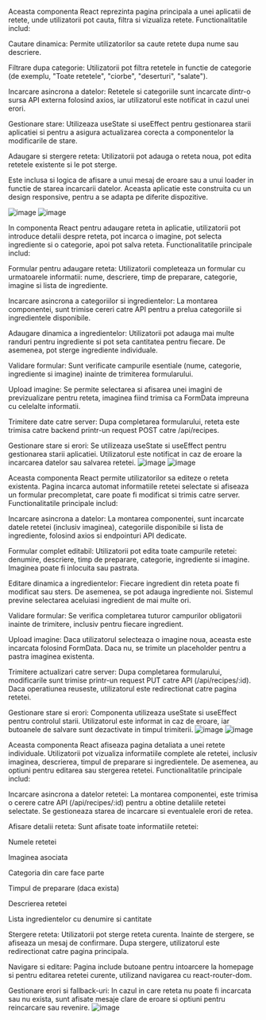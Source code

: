 Aceasta componenta React reprezinta pagina principala a unei aplicatii de retete, unde utilizatorii pot cauta, filtra si vizualiza retete. Functionalitatile includ:

Cautare dinamica: Permite utilizatorilor sa caute retete dupa nume sau descriere.

Filtrare dupa categorie: Utilizatorii pot filtra retetele in functie de categorie (de exemplu, "Toate retetele", "ciorbe", "deserturi", "salate").

Incarcare asincrona a datelor: Retetele si categoriile sunt incarcate dintr-o sursa API externa folosind axios, iar utilizatorul este notificat in cazul unei erori.

Gestionare stare: Utilizeaza useState si useEffect pentru gestionarea starii aplicatiei si pentru a asigura actualizarea corecta a componentelor la modificarile de stare.

Adaugare si stergere reteta: Utilizatorii pot adauga o reteta noua, pot edita retetele existente si le pot sterge.

Este inclusa si logica de afisare a unui mesaj de eroare sau a unui loader in functie de starea incarcarii datelor. Aceasta aplicatie este construita cu un design responsive, pentru a se adapta pe diferite dispozitive.

![image](https://github.com/user-attachments/assets/fef50038-148e-4a49-b180-cb68f174b951)
![image](https://github.com/user-attachments/assets/75b6961d-90a6-49e5-b12f-74119514ce96)


In componenta React pentru adaugare reteta in aplicatie, utilizatorii pot introduce detalii despre reteta, pot incarca o imagine, pot selecta ingrediente si o categorie, apoi pot salva reteta. Functionalitatile principale includ:

Formular pentru adaugare reteta: Utilizatorii completeaza un formular cu urmatoarele informatii: nume, descriere, timp de preparare, categorie, imagine si lista de ingrediente.

Incarcare asincrona a categoriilor si ingredientelor: La montarea componentei, sunt trimise cereri catre API pentru a prelua categoriile si ingredientele disponibile.

Adaugare dinamica a ingredientelor: Utilizatorii pot adauga mai multe randuri pentru ingrediente si pot seta cantitatea pentru fiecare. De asemenea, pot sterge ingrediente individuale.

Validare formular: Sunt verificate campurile esentiale (nume, categorie, ingrediente si imagine) inainte de trimiterea formularului.

Upload imagine: Se permite selectarea si afisarea unei imagini de previzualizare pentru reteta, imaginea fiind trimisa ca FormData impreuna cu celelalte informatii.

Trimitere date catre server: Dupa completarea formularului, reteta este trimisa catre backend printr-un request POST catre /api/recipes.

Gestionare stare si erori: Se utilizeaza useState si useEffect pentru gestionarea starii aplicatiei. Utilizatorul este notificat in caz de eroare la incarcarea datelor sau salvarea retetei.
![image](https://github.com/user-attachments/assets/20faf47a-8808-4bd9-9a8d-455c1234dbb7)
![image](https://github.com/user-attachments/assets/a2347697-1241-4c91-945c-40bee6cc1f8e)

Aceasta componenta React permite utilizatorilor sa editeze o reteta existenta. Pagina incarca automat informatiile retetei selectate si afiseaza un formular precompletat, care poate fi modificat si trimis catre server. Functionalitatile principale includ:

Incarcare asincrona a datelor: La montarea componentei, sunt incarcate datele retetei (inclusiv imaginea), categoriile disponibile si lista de ingrediente, folosind axios si endpointuri API dedicate.

Formular complet editabil: Utilizatorii pot edita toate campurile retetei: denumire, descriere, timp de preparare, categorie, ingrediente si imagine. Imaginea poate fi inlocuita sau pastrata.

Editare dinamica a ingredientelor: Fiecare ingredient din reteta poate fi modificat sau sters. De asemenea, se pot adauga ingrediente noi. Sistemul previne selectarea aceluiasi ingredient de mai multe ori.

Validare formular: Se verifica completarea tuturor campurilor obligatorii inainte de trimitere, inclusiv pentru fiecare ingredient.

Upload imagine: Daca utilizatorul selecteaza o imagine noua, aceasta este incarcata folosind FormData. Daca nu, se trimite un placeholder pentru a pastra imaginea existenta.

Trimitere actualizari catre server: Dupa completarea formularului, modificarile sunt trimise printr-un request PUT catre API (/api/recipes/:id). Daca operatiunea reuseste, utilizatorul este redirectionat catre pagina retetei.

Gestionare stare si erori: Componenta utilizeaza useState si useEffect pentru controlul starii. Utilizatorul este informat in caz de eroare, iar butoanele de salvare sunt dezactivate in timpul trimiterii.
![image](https://github.com/user-attachments/assets/7c83b7bc-7666-4764-a542-ff4535ad062f)
![image](https://github.com/user-attachments/assets/c18cf1fc-2529-4321-abb3-ef7ce85d3595)

Aceasta componenta React afiseaza pagina detaliata a unei retete individuale. Utilizatorii pot vizualiza informatiile complete ale retetei, inclusiv imaginea, descrierea, timpul de preparare si ingredientele. De asemenea, au optiuni pentru editarea sau stergerea retetei. Functionalitatile principale includ:

Incarcare asincrona a datelor retetei: La montarea componentei, este trimisa o cerere catre API (/api/recipes/:id) pentru a obtine detaliile retetei selectate. Se gestioneaza starea de incarcare si eventualele erori de retea.

Afisare detalii reteta: Sunt afisate toate informatiile retetei:

Numele retetei

Imaginea asociata

Categoria din care face parte

Timpul de preparare (daca exista)

Descrierea retetei

Lista ingredientelor cu denumire si cantitate

Stergere reteta: Utilizatorii pot sterge reteta curenta. Inainte de stergere, se afiseaza un mesaj de confirmare. Dupa stergere, utilizatorul este redirectionat catre pagina principala.

Navigare si editare: Pagina include butoane pentru intoarcere la homepage si pentru editarea retetei curente, utilizand navigarea cu react-router-dom.

Gestionare erori si fallback-uri: In cazul in care reteta nu poate fi incarcata sau nu exista, sunt afisate mesaje clare de eroare si optiuni pentru reincarcare sau revenire.
![image](https://github.com/user-attachments/assets/8ff6fbcb-a205-4623-a391-540e4cb64a2e)






